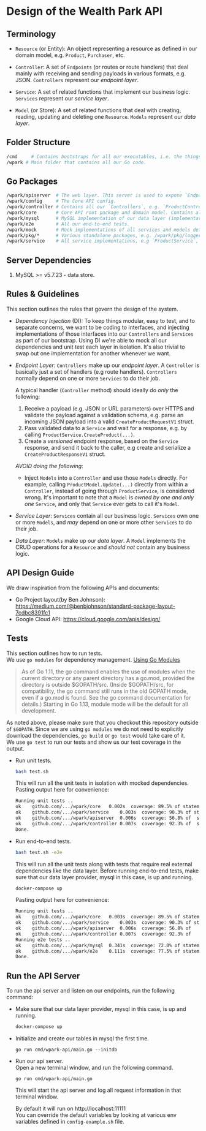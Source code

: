 # Design of the Wealth Park API

## Terminology

- `Resource` (or Entity): An object representing a resource as defined in our domain model, e.g. `Product`, `Purchaser`, etc.

- `Controller`: A set of `Endpoints` (or routes or route handlers) that deal mainly with receiving and sending payloads in various formats, e.g. JSON. `Controllers` represent our _endpoint layer_.

- `Service`: A set of related functions that implement our business logic. `Services` represent our _service layer_.

- `Model` (or Store): A set of related functions that deal with creating, reading, updating and deleting one `Resource`. `Models` represent our _data layer_.


## Folder Structure

```bash
/cmd     # Contains bootstraps for all our executables, i.e. the things we build and put in docker containers to run.
/wpark # Main folder that contains all our Go code.
```


## Go Packages

```bash
/wpark/apiserver  # The web layer. This server is used to expose `Endpoints` over HTTPS / TLS.
/wpark/config     # The Core API config.
/wpark/controller # Contains all our `Controllers`, e.g. `ProductController`, `PurchaserController`, etc. This constitutes our endpoint layer.
/wpark/core       # Core API root package and domain model. Contains all interface definitions (services, models, payloads, etc.) and constructor functions for all resources.
/wpark/mysql      # MySQL implementation of our data layer (implementation of all model interfaces defined in /wpark/core).
/wpark/e2e        # All our end-to-end tests.
/wpark/mock       # Mock implementations of all services and models defined in /wpark/core.
/wpark/pkg/*      # Various standalone packages, e.g. /wpark/pkg/logger, which handles logging.
/wpark/service    # All service implementations, e.g `ProductService`, `PurchaserService`, etc. This constitutes our service layer.
```

## Server Dependencies

1. MySQL >= v5.7.23 - data store.

## Rules & Guidelines

This section outlines the rules that govern the design of the system.

- _Dependency Injection_ (DI): To keep things modular, easy to test, and to separate concerns, we want to be coding to interfaces, and injecting implementations of those interfaces into our `Controllers` and `Services` as part of our bootstrap. Using DI we're able to mock all our dependencies and unit test each layer in isolation. It's also trivial to swap out one implementation for another whenever we want.

- _Endpoint Layer_: `Controllers` make up our _endpoint layer_. A `Controller` is basically just a set of handlers (e.g route handlers). `Controllers` normally depend on one or more `Services` to do their job.

  A typical handler (`Controller` method) should ideally do _only_ the following:

  1. Receive a payload (e.g. JSON or URL parameters) over HTTPS and validate the payload against a validation schema, e.g. parse an incoming JSON payload into a valid `CreateProductRequestV1` struct.
  2. Pass validated data to a `Service` and wait for a response, e.g. by calling `ProductService.CreateProduct(...)`.
  3. Create a _versioned_ endpoint response, based on the `Service` response, and send it back to the caller, e.g create and serialize a `CreateProductResponseV1` struct.

  _AVOID doing the following_:

  - Inject `Models` into a `Controller` and use those `Models` directly. For example, calling `ProductModel.Update(...)` directly from within a `Controller`, instead of going through `ProductService`, is considered wrong. It's important to note that a `Model` is _owned by one and only one_ `Service`, and only that `Service` ever gets to call it's `Model`.

- _Service Layer_: `Services` contain all our business logic. `Services` own one or more `Models`, and _may_ depend on one or more other `Services` to do their job.
  
- _Data Layer_: `Models` make up our _data layer_. A `Model` implements the CRUD operations for a `Resource` and _should not_ contain any business logic.


## API Design Guide

We draw inspiration from the following APIs and documents:

- Go Project layout(by Ben Johnson): https://medium.com/@benbjohnson/standard-package-layout-7cdbc8391fc1
- Google Cloud API: https://cloud.google.com/apis/design/

## Tests

This section outlines how to run tests.  
We use `go modules` for dependency management. [Using Go Modules](https://blog.golang.org/using-go-modules)

> As of Go 1.11, the go command enables the use of modules when the current directory or any parent directory has a go.mod, provided the directory is outside $GOPATH/src. (Inside $GOPATH/src, for compatibility, the go command still runs in the old GOPATH mode, even if a go.mod is found. See the go command documentation for details.) Starting in Go 1.13, module mode will be the default for all development.

As noted above, please make sure that you checkout this repository outside of `$GOPATH`. Since we are using `go modules` we do not need to explicitly download the dependencies, `go build` or `go test` would take care of it.  
We use `go test` to run our tests and show us our test coverage in the output.


- Run unit tests.

  ```bash
  bash test.sh
  ```

  This will run all the unit tests in isolation with mocked dependencies.  
  Pasting output here for convenience:

  ```bash
  Running unit tests ..
  ok  	github.com/.../wpark/core	0.002s	coverage: 89.5% of statements
  ok  	github.com/.../wpark/service	0.003s	coverage: 90.3% of statements
  ok  	github.com/.../wpark/apiserver	0.006s	coverage: 56.8% of  statements
  ok  	github.com/.../wpark/controller	0.007s	coverage: 92.3% of  statements
  Done.
  ```

- Run end-to-end tests.

  ```bash
  bash test.sh -e2e
  ```

  This will run all the unit tests along with tests that require real external dependencies like the data layer. Before running end-to-end tests, make sure that our data layer provider, mysql in this case, is up and running.

  ```bash
  docker-compose up
  ```

  Pasting output here for convenience:

  ```bash
  Running unit tests ..
  ok  	github.com/.../wpark/core	0.003s	coverage: 89.5% of statements
  ok  	github.com/.../wpark/service	0.003s	coverage: 90.3% of statements
  ok  	github.com/.../wpark/apiserver	0.006s	coverage: 56.8% of   statements
  ok  	github.com/.../wpark/controller	0.007s	coverage: 92.3% of   statements
  Running e2e tests ..
  ok  	github.com/.../wpark/mysql	0.341s	coverage: 72.0% of statements
  ok  	github.com/.../wpark/e2e	0.111s	coverage: 77.5% of statements
  Done.
  ```


## Run the API Server

To run the api server and listen on our endpoints, run the following command:

- Make sure that our data layer provider, mysql in this case, is up and running.

  ```bash
  docker-compose up
  ```

- Initialize and create our tables in mysql the first time.

  ```
  go run cmd/wpark-api/main.go --initdb
  ```

- Run our api server.  
  Open a new terminal window, and run the following command.

  ```
  go run cmd/wpark-api/main.go 
  ```

  This will start the api server and log all request information in that terminal window.

  By default it will run on http://localhost:11111  
  You can override the default variables by looking at various env variables defined in `config-example.sh` file.  
